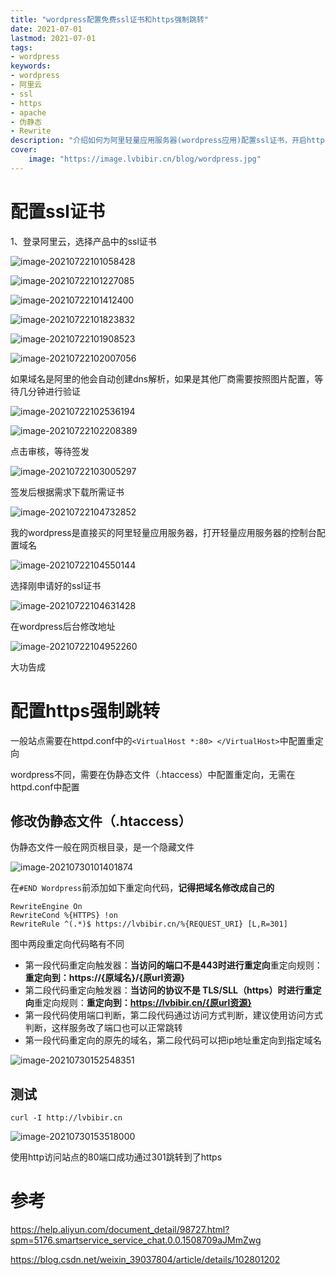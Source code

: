 ```yaml
---
title: "wordpress配置免费ssl证书和https强制跳转" 
date: 2021-07-01
lastmod: 2021-07-01
tags: 
- wordpress
keywords:
- wordpress
- 阿里云
- ssl
- https
- apache
- 伪静态
- Rewrite
description: "介绍如何为阿里轻量应用服务器(wordpress应用)配置ssl证书，开启https访问且实现https强制跳转" 
cover:
    image: "https://image.lvbibir.cn/blog/wordpress.jpg" 
---
```

# 配置ssl证书

1、登录阿里云，选择产品中的ssl证书

![image-20210722101058428](https://image.lvbibir.cn/blog/image-20210722101058428.png)

![image-20210722101227085](https://image.lvbibir.cn/blog/image-20210722101823832.png)

![image-20210722101412400](https://image.lvbibir.cn/blog/image-20210722101412400.png)

![image-20210722101823832](https://image.lvbibir.cn/blog/image-20210722102007056.png)

![image-20210722101908523](https://image.lvbibir.cn/blog/image-20210722101908523.png)

![image-20210722102007056](https://image.lvbibir.cn/blog/image-20210722102536194.png)

如果域名是阿里的他会自动创建dns解析，如果是其他厂商需要按照图片配置，等待几分钟进行验证

![image-20210722102536194](https://image.lvbibir.cn/blog/image-20210722103005297.png)

![image-20210722102208389](https://image.lvbibir.cn/blog/image-20210722101227085.png)

点击审核，等待签发

![image-20210722103005297](https://image.lvbibir.cn/blog/image-20210722102208389.png)

签发后根据需求下载所需证书

![image-20210722104732852](https://image.lvbibir.cn/blog/image-20210722104550144.png)

我的wordpress是直接买的阿里轻量应用服务器，打开轻量应用服务器的控制台配置域名

![image-20210722104550144](https://image.lvbibir.cn/blog/image-20210722104732852.png)

选择刚申请好的ssl证书

![image-20210722104631428](https://image.lvbibir.cn/blog/image-20210722104631428.png)

在wordpress后台修改地址

![image-20210722104952260](https://image.lvbibir.cn/blog/image-20210722104952260.png)

大功告成

# 配置https强制跳转

一般站点需要在httpd.conf中的`<VirtualHost *:80> </VirtualHost>`中配置重定向

wordpress不同，需要在伪静态文件（.htaccess）中配置重定向，无需在httpd.conf中配置

## 修改伪静态文件（.htaccess）

伪静态文件一般在网页根目录，是一个隐藏文件

![image-20210730101401874](https://image.lvbibir.cn/blog/image-20210730101401874.png)

在`#END Wordpress`前添加如下重定向代码，**记得把域名修改成自己的**

```
RewriteEngine On
RewriteCond %{HTTPS} !on
RewriteRule ^(.*)$ https://lvbibir.cn/%{REQUEST_URI} [L,R=301]
```

图中两段重定向代码略有不同

- 第一段代码重定向触发器：**当访问的端口不是443时进行重定向**重定向规则：**重定向到：https://{原域名}/{原url资源}**
- 第二段代码重定向触发器：**当访问的协议不是 TLS/SLL（https）时进行重定向**重定向规则：**重定向到：https://lvbibir.cn/{原url资源}**
- 第一段代码使用端口判断，第二段代码通过访问方式判断，建议使用访问方式判断，这样服务改了端口也可以正常跳转
- 第一段代码重定向的原先的域名，第二段代码可以把ip地址重定向到指定域名

![image-20210730152548351](https://image.lvbibir.cn/blog/image-20210730152548351.png)

## 测试

```
curl -I http://lvbibir.cn
```

![image-20210730153518000](https://image.lvbibir.cn/blog/image-20210730153518000.png)

使用http访问站点的80端口成功通过301跳转到了https

# 参考

https://help.aliyun.com/document_detail/98727.html?spm=5176.smartservice_service_chat.0.0.1508709aJMmZwg

https://blog.csdn.net/weixin_39037804/article/details/102801202
